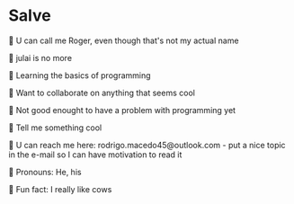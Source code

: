 <h1>Salve</h1

<p>🐄 U can call me Roger, even though that's not my actual name </p>
<p>🐄 julai is no more</p>
<p>🐄 Learning the basics of programming</p>
<p>🐄 Want to collaborate on anything that seems cool</p>
<p>🐄 Not good enought to have a problem with programming yet</p>
<p>🐄 Tell me something cool</p>
<p>🐄 U can reach me here: rodrigo.macedo45@outlook.com - put a nice topic in the e-mail so I can have motivation to read it</p>
<p>🐄 Pronouns: He, his</p>
<p>🐄 Fun fact: I really like cows</p>
